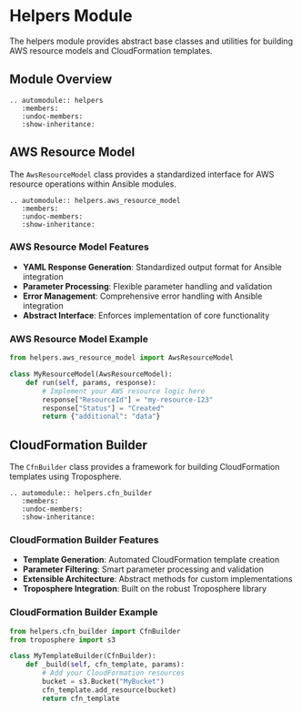 # Helpers Module

The helpers module provides abstract base classes and utilities for building AWS resource models and CloudFormation templates.

## Module Overview

```{eval-rst}
.. automodule:: helpers
   :members:
   :undoc-members:
   :show-inheritance:
```

## AWS Resource Model

The `AwsResourceModel` class provides a standardized interface for AWS resource operations within Ansible modules.

```{eval-rst}
.. automodule:: helpers.aws_resource_model
   :members:
   :undoc-members:
   :show-inheritance:
```

### AWS Resource Model Features

- **YAML Response Generation**: Standardized output format for Ansible integration
- **Parameter Processing**: Flexible parameter handling and validation
- **Error Management**: Comprehensive error handling with Ansible integration
- **Abstract Interface**: Enforces implementation of core functionality

### AWS Resource Model Example

```python
from helpers.aws_resource_model import AwsResourceModel

class MyResourceModel(AwsResourceModel):
    def run(self, params, response):
        # Implement your AWS resource logic here
        response["ResourceId"] = "my-resource-123"
        response["Status"] = "Created"
        return {"additional": "data"}
```

## CloudFormation Builder

The `CfnBuilder` class provides a framework for building CloudFormation templates using Troposphere.

```{eval-rst}
.. automodule:: helpers.cfn_builder
   :members:
   :undoc-members:
   :show-inheritance:
```

### CloudFormation Builder Features

- **Template Generation**: Automated CloudFormation template creation
- **Parameter Filtering**: Smart parameter processing and validation
- **Extensible Architecture**: Abstract methods for custom implementations
- **Troposphere Integration**: Built on the robust Troposphere library

### CloudFormation Builder Example

```python
from helpers.cfn_builder import CfnBuilder
from troposphere import s3

class MyTemplateBuilder(CfnBuilder):
    def _build(self, cfn_template, params):
        # Add your CloudFormation resources
        bucket = s3.Bucket("MyBucket")
        cfn_template.add_resource(bucket)
        return cfn_template
```
